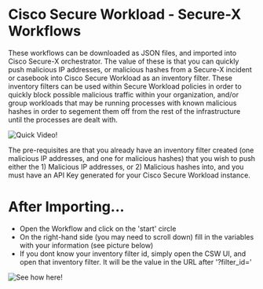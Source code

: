 # Cisco Secure Workload - Secure-X Workflows	

These workflows can be downloaded as JSON files, and imported into Cisco Secure-X orchestrator. The value of these is that you can quickly push malicious IP addresses, or malicious hashes from a Secure-X incident or casebook into Cisco Secure Workload as an inventory filter. These inventory filters can be used within Secure Workload policies in order to quickly block possible malicious traffic within your organization, and/or group workloads that may be running processes with known malicious hashes in order to segement them off from the rest of the infrastructure until the processes are dealt with.

![Quick Video!](Secure-X-ReadMe.gif)

The pre-requisites are that you already have an inventory filter created (one malicious IP addresses, and one for malicious hashes) that you wish to push either the 1) Malicious IP addresses, or 2) Malicious hashes into, and you must have an API Key generated for your Cisco Secure Workload instance.

# After Importing...

 - Open the Workflow and click on the 'start' circle
 - On the right-hand side (you may need to scroll down) fill in the variables with your information (see picture below)
 - If you dont know your inventory filter id, simply open the CSW UI, and open that inventory filter. It will be the value in the URL after '?filter_id='


![See how here!](https://github.com/jlunde-cisco/SecureX/blob/main/workflow_edits.png)

